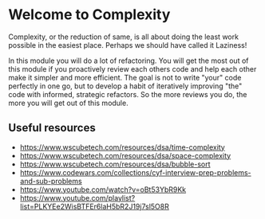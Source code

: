 # Welcome to Complexity

Complexity, or the reduction of same, is all about doing the least work possible in the easiest place. Perhaps we should have called it Laziness!

In this module you will do a lot of refactoring. You will get the most out of this module if you proactively review each others code and help each other make it simpler and more efficient. The goal is not to write "your" code perfectly in one go, but to develop a habit of iteratively improving "the" code with informed, strategic refactors. So the more reviews you do, the more you will get out of this module.

## Useful resources

- https://www.wscubetech.com/resources/dsa/time-complexity
- https://www.wscubetech.com/resources/dsa/space-complexity
- https://www.wscubetech.com/resources/dsa/bubble-sort
- https://www.codewars.com/collections/cyf-interview-prep-problems-and-sub-problems
- https://www.youtube.com/watch?v=oBt53YbR9Kk
- https://www.youtube.com/playlist?list=PLKYEe2WisBTFEr6laH5bR2J19j7sl5O8R
